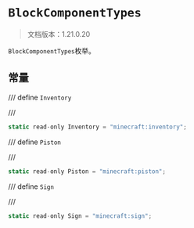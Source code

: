 # `BlockComponentTypes`

> 文档版本：1.21.0.20

`BlockComponentTypes`枚举。

## 常量

/// define
`Inventory`


///

```js
static read-only Inventory = "minecraft:inventory";
```


/// define
`Piston`


///

```js
static read-only Piston = "minecraft:piston";
```


/// define
`Sign`


///

```js
static read-only Sign = "minecraft:sign";
```

